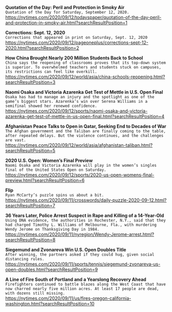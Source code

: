 **Quotation of the Day: Peril and Protection in Smoky Air**\
`Quotation of the Day for Saturday, September 12, 2020.`\
https://nytimes.com/2020/09/12/todayspaper/quotation-of-the-day-peril-and-protection-in-smoky-air.html?searchResultPosition=1

**Corrections: Sept. 12, 2020**\
`Corrections that appeared in print on Saturday, Sept. 12, 2020`\
https://nytimes.com/2020/09/12/pageoneplus/corrections-sept-12-2020.html?searchResultPosition=2

**How China Brought Nearly 200 Million Students Back to School**\
`China says the reopening of classrooms proves that its top-down system is superior. To overwhelmed teachers and students stuck on campuses, its restrictions can feel like overkill.`\
https://nytimes.com/2020/09/12/world/asia/china-schools-reopening.html?searchResultPosition=3

**Naomi Osaka and Victoria Azarenka Get Test of Mettle in U.S. Open Final**\
`Osaka has had to manage an injury and the spotlight as one of the game’s biggest stars. Azarenka’s win over Serena Williams in a semifinal showed her renewed confidence.`\
https://nytimes.com/2020/09/12/sports/naomi-osaka-and-victoria-azarenka-get-test-of-mettle-in-us-open-final.html?searchResultPosition=4

**Afghanistan Peace Talks to Open in Qatar, Seeking End to Decades of War**\
`The Afghan government and the Taliban are finally coming to the table, after repeated delays. But the violence continues, and the challenges are vast.`\
https://nytimes.com/2020/09/12/world/asia/afghanistan-taliban.html?searchResultPosition=5

**2020 U.S. Open: Women’s Final Preview**\
`Naomi Osaka and Victoria Azarenka will play in the women’s singles final of the United States Open on Saturday.`\
https://nytimes.com/2020/09/12/sports/2020-us-open-womens-final-preview.html?searchResultPosition=6

**Flip**\
`Ryan McCarty’s puzzle spins us about a bit.`\
https://nytimes.com/2020/09/11/crosswords/daily-puzzle-2020-09-12.html?searchResultPosition=7

**36 Years Later, Police Arrest Suspect in Rape and Killing of a 14-Year-Old**\
`Using DNA evidence, the authorities in Rochester, N.Y., said that they had charged Timothy L. Williams of Melbourne, Fla., with murdering Wendy Jerome on Thanksgiving Day in 1984.`\
https://nytimes.com/2020/09/11/nyregion/Wendy-Jerome-arrest.html?searchResultPosition=8

**Siegemund and Zvonareva Win U.S. Open Doubles Title**\
`After winning, the partners asked if they could hug, given social distancing rules.`\
https://nytimes.com/2020/09/11/sports/tennis/siegemund-zvonareva-us-open-doubles.html?searchResultPosition=9

**A Line of Fire South of Portland and a Yearslong Recovery Ahead**\
`Firefighters continued to battle blazes along the West Coast that have now charred nearly five million acres. At least 17 people are dead, with dozens still missing.`\
https://nytimes.com/2020/09/11/us/fires-oregon-california-washington.html?searchResultPosition=10

